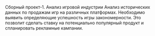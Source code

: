 Сборный проект-1. Анализ игровой индустрии
Анализ исторических данных по продажам игр на различных платформах.
Необходимо выявить определяющие успешность игры закономерности.
Это позволит сделать ставку на потенциально популярный продукт и спланировать рекламные кампании.